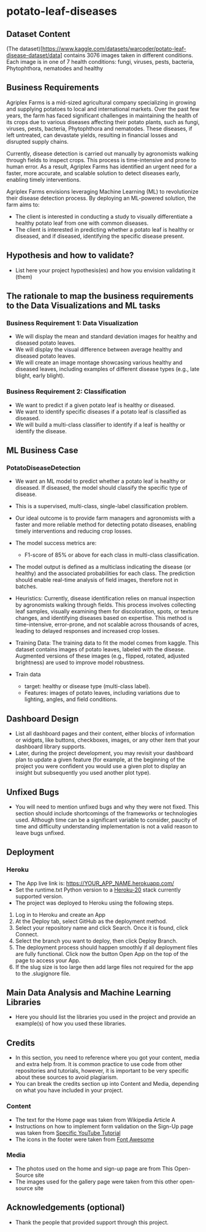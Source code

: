 # potato-leaf-diseases
## Dataset Content
(The dataset)[https://www.kaggle.com/datasets/warcoder/potato-leaf-disease-dataset/data] contains 3076 images taken in different conditions. Each image is in one of 7 health conditions: fungi, viruses, pests, bacteria, Phytophthora, nematodes and healthy


## Business Requirements
Agriplex Farms is a mid-sized agricultural company specializing in growing and supplying potatoes to local and international markets. Over the past few years, the farm has faced significant challenges in maintaining the health of its crops due to various diseases affecting their potato plants, such as fungi, viruses, pests, bacteria, Phytophthora and nematodes. These diseases, if left untreated, can devastate yields, resulting in financial losses and disrupted supply chains.

Currently, disease detection is carried out manually by agronomists walking through fields to inspect crops. This process is time-intensive and prone to human error. As a result, Agriplex Farms has identified an urgent need for a faster, more accurate, and scalable solution to detect diseases early, enabling timely interventions.

Agriplex Farms envisions leveraging Machine Learning (ML) to revolutionize their disease detection process. By deploying an ML-powered solution, the farm aims to:

- The client is interested in conducting a study to visually differentiate a healthy potato leaf from one with common diseases.
- The client is interested in predicting whether a potato leaf is healthy or diseased, and if diseased, identifying the specific disease present.


## Hypothesis and how to validate?
* List here your project hypothesis(es) and how you envision validating it (them) 


## The rationale to map the business requirements to the Data Visualizations and ML tasks

### Business Requirement 1: Data Visualization
- We will display the mean and standard deviation images for healthy and diseased potato leaves.
- We will display the visual difference between average healthy and diseased potato leaves.
- We will create an image montage showcasing various healthy and diseased leaves, including examples of different disease types (e.g., late blight, early blight).

### Business Requirement 2: Classification
- We want to predict if a given potato leaf is healthy or diseased.
- We want to identify specific diseases if a potato leaf is classified as diseased.
- We will build a multi-class classifier to identify if a leaf is healthy or identify the disease.


## ML Business Case

### PotatoDiseaseDetection
- We want an ML model to predict whether a potato leaf is healthy or diseased. If diseased, the model should classify the specific type of disease.
- This is a supervised, multi-class, single-label classification problem.
- Our ideal outcome is to provide farm managers and agronomists with a faster and more reliable method for detecting potato diseases, enabling timely interventions and reducing crop losses.
- The model success metrics are:
    - F1-score of 85% or above for each class in multi-class classification.
- The model output is defined as a multiclass indicating the disease (or healthy) and the associated probabilities for each class. The prediction should enable real-time analysis of field images, therefore not in batches.

- Heuristics: Currently, disease identification relies on manual inspection by agronomists walking through fields. This process involves collecting leaf samples, visually examining them for discoloration, spots, or texture changes, and identifying diseases based on expertise. This method is time-intensive, error-prone, and not scalable across thousands of acres, leading to delayed responses and increased crop losses.

- Training Data:
The training data to fit the model comes from kaggle. This dataset contains images of potato leaves, labeled with the disease. Augmented versions of these images (e.g., flipped, rotated, adjusted brightness) are used to improve model robustness.

- Train data
    - target: healthy or disease type (multi-class label).
    - Features: images of potato leaves, including variations due to lighting, angles, and field conditions.


## Dashboard Design
* List all dashboard pages and their content, either blocks of information or widgets, like buttons, checkboxes, images, or any other item that your dashboard library supports.
* Later, during the project development, you may revisit your dashboard plan to update a given feature (for example, at the beginning of the project you were confident you would use a given plot to display an insight but subsequently you used another plot type).



## Unfixed Bugs
* You will need to mention unfixed bugs and why they were not fixed. This section should include shortcomings of the frameworks or technologies used. Although time can be a significant variable to consider, paucity of time and difficulty understanding implementation is not a valid reason to leave bugs unfixed.

## Deployment
### Heroku

* The App live link is: https://YOUR_APP_NAME.herokuapp.com/ 
* Set the runtime.txt Python version to a [Heroku-20](https://devcenter.heroku.com/articles/python-support#supported-runtimes) stack currently supported version.
* The project was deployed to Heroku using the following steps.

1. Log in to Heroku and create an App
2. At the Deploy tab, select GitHub as the deployment method.
3. Select your repository name and click Search. Once it is found, click Connect.
4. Select the branch you want to deploy, then click Deploy Branch.
5. The deployment process should happen smoothly if all deployment files are fully functional. Click now the button Open App on the top of the page to access your App.
6. If the slug size is too large then add large files not required for the app to the .slugignore file.


## Main Data Analysis and Machine Learning Libraries
* Here you should list the libraries you used in the project and provide an example(s) of how you used these libraries.


## Credits 

* In this section, you need to reference where you got your content, media and extra help from. It is common practice to use code from other repositories and tutorials, however, it is important to be very specific about these sources to avoid plagiarism. 
* You can break the credits section up into Content and Media, depending on what you have included in your project. 

### Content 

- The text for the Home page was taken from Wikipedia Article A
- Instructions on how to implement form validation on the Sign-Up page was taken from [Specific YouTube Tutorial](https://www.youtube.com/)
- The icons in the footer were taken from [Font Awesome](https://fontawesome.com/)

### Media

- The photos used on the home and sign-up page are from This Open-Source site
- The images used for the gallery page were taken from this other open-source site



## Acknowledgements (optional)
* Thank the people that provided support through this project.
